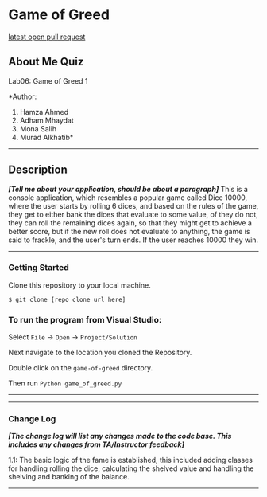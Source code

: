 
# Game of Greed 

[latest open pull request](https://github.com/adhammhaydat/game-of-greed/pull/1)

## About Me Quiz

Lab06: Game of Greed 1

*Author:
1. Hamza Ahmed
2. Adham Mhaydat
3. Mona Salih
4. Murad Alkhatib*

----

## Description
***[Tell me about your application, should be about a paragraph]***
This is a console application, which resembles a popular game called Dice 10000, where the user starts by rolling 6 dices, and based on the rules of the game, they get to either bank the dices that evaluate to some value, of they do not, they can roll the remaining dices again, so that they might get to achieve a better score, but if the new roll does not evaluate to anything, the game is said to frackle, and the user's turn ends. If the user reaches 10000 they win.

---

### Getting Started
Clone this repository to your local machine.

```
$ git clone [repo clone url here]
```

### To run the program from Visual Studio:
Select ```File``` -> ```Open``` -> ```Project/Solution```

Next navigate to the location you cloned the Repository.

Double click on the ```game-of-greed``` directory.

Then run  ```Python game_of_greed.py```

---


<!-- ### Visuals
***[Add screenshots of your application in action]***

#### Application Start
![Image 1](https://via.placeholder.com/750x500)
#### Using the Application
![Image 1](https://via.placeholder.com/750x500)
#### Application End
![Image 1](https://via.placeholder.com/750x500) -->

---


### Change Log
***[The change log will list any changes made to the code base. This includes any changes from TA/Instructor feedback]***  

1.1: The basic logic of the fame is established, this included adding classes for handling rolling the dice, calculating the shelved value and handling the shelving and banking of the balance.

------------------------------

<!-- For more information on Markdown: https://www.markdownguide.org/cheat-sheet -->

